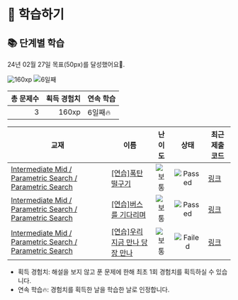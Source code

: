 # 📖 학습하기

## 📚 단계별 학습
24년 02월 27일 목표(50px)를 달성했어요🥳.

![160xp](https://img.shields.io/badge/EXP-160xp-%235cb85c.svg?for-the-badge)
![6일째](https://img.shields.io/badge/연속학습-6일째-%23E34F26.svg?for-the-badge)

|총 문제수|획득 경험치|연속 학습|
|---:|---:|---|
3|160xp|6일째🔥|

|교재|이름|난이도|상태|최근 제출 코드|
|---|---|:---:|:---:|---|
|[Intermediate Mid / Parametric Search / Parametric Search](https://www.codetree.ai/missions?missionId=8)|[[연습]폭탄 떨구기](https://www.codetree.ai/missions/8/problems/drop-the-bomb)|![보통][medium]|![Passed][passed]|[링크](https://github.com/homedory/codetree-TILs/blob/main/240227/%ED%8F%AD%ED%83%84%20%EB%96%A8%EA%B5%AC%EA%B8%B0/drop-the-bomb.cpp)|
|[Intermediate Mid / Parametric Search / Parametric Search](https://www.codetree.ai/missions?missionId=8)|[[연습]버스를 기다리며](https://www.codetree.ai/missions/8/problems/waiting-for-the-bus)|![보통][medium]|![Passed][passed]|[링크](https://github.com/homedory/codetree-TILs/blob/main/240227/%EB%B2%84%EC%8A%A4%EB%A5%BC%20%EA%B8%B0%EB%8B%A4%EB%A6%AC%EB%A9%B0/waiting-for-the-bus.cpp)|
|[Intermediate Mid / Parametric Search / Parametric Search](https://www.codetree.ai/missions?missionId=8)|[[연습]우리 지금 만나 당장 만나](https://www.codetree.ai/missions/8/problems/meet-now-right-now)|![보통][medium]|![Failed][failed]|[링크](https://github.com/homedory/codetree-TILs/blob/main/240227/%EC%9A%B0%EB%A6%AC%20%EC%A7%80%EA%B8%88%20%EB%A7%8C%EB%82%98%20%EB%8B%B9%EC%9E%A5%20%EB%A7%8C%EB%82%98/meet-now-right-now.cpp)|


* 획득 경험치: 해설을 보지 않고 푼 문제에 한해 최초 1회 경험치를 획득하실 수 있습니다.
* 연속 학습🔥: 경험치를 획득한 날을 학습한 날로 인정합니다.










[b5]: https://img.shields.io/badge/Bronze_5-%235D3E31.svg
[b4]: https://img.shields.io/badge/Bronze_4-%235D3E31.svg
[b3]: https://img.shields.io/badge/Bronze_3-%235D3E31.svg
[b2]: https://img.shields.io/badge/Bronze_2-%235D3E31.svg
[b1]: https://img.shields.io/badge/Bronze_1-%235D3E31.svg
[s5]: https://img.shields.io/badge/Silver_5-%23394960.svg
[s4]: https://img.shields.io/badge/Silver_4-%23394960.svg
[s3]: https://img.shields.io/badge/Silver_3-%23394960.svg
[s2]: https://img.shields.io/badge/Silver_2-%23394960.svg
[s1]: https://img.shields.io/badge/Silver_1-%23394960.svg
[g5]: https://img.shields.io/badge/Gold_5-%23FFC433.svg
[g4]: https://img.shields.io/badge/Gold_4-%23FFC433.svg
[g3]: https://img.shields.io/badge/Gold_3-%23FFC433.svg
[g2]: https://img.shields.io/badge/Gold_2-%23FFC433.svg
[g1]: https://img.shields.io/badge/Gold_1-%23FFC433.svg
[p5]: https://img.shields.io/badge/Platinum_5-%2376DDD8.svg
[p4]: https://img.shields.io/badge/Platinum_4-%2376DDD8.svg
[p3]: https://img.shields.io/badge/Platinum_3-%2376DDD8.svg
[p2]: https://img.shields.io/badge/Platinum_2-%2376DDD8.svg
[p1]: https://img.shields.io/badge/Platinum_1-%2376DDD8.svg
[passed]: https://img.shields.io/badge/Passed-%23009D27.svg
[failed]: https://img.shields.io/badge/Failed-%23D24D57.svg
[easy]: https://img.shields.io/badge/쉬움-%235cb85c.svg?for-the-badge
[medium]: https://img.shields.io/badge/보통-%23FFC433.svg?for-the-badge
[hard]: https://img.shields.io/badge/어려움-%23D24D57.svg?for-the-badge